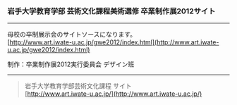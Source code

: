 ### 岩手大学教育学部 芸術文化課程美術選修 卒業制作展2012サイト
___

母校の卒制展示会のサイトソースになります。  
[http://www.art.iwate-u.ac.jp/gwe2012/index.html](http://www.art.iwate-u.ac.jp/gwe2012/index.html)  

制作：卒業制作展2012実行委員会 デザイン班  
___

>岩手大学教育学部芸術文化課程 サイト  
>[http://www.art.iwate-u.ac.jp/](http://www.art.iwate-u.ac.jp/)
